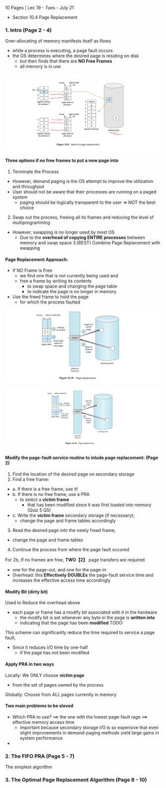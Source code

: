 10 Pages | Lec 19 - Tues - July 21
- Section 10.4 Page Replacement
### 1. Intro (Page 2 - 4)
Over-allocating of memory manifests itself as flows
- while a process is executing, a page fault occurs
- the OS determines where the desired page is residing on disk 
  - but then finds that there are **NO Free Frames**
  - all memory is in use
  
![](imgs/no_free_frame.jpeg)

#### Three options if no free frames to put a new page into
1. Terminate the Process
- However, demand paging is the OS attempt to improve the utilization and throughput
- User should not be aware that their processes are running on a paged system
  - paging should be logically transparent to the user => NOT the best choice
2. Swap out the process, freeing all its frames and reducing the level of multiprogramming
- However, swapping is no longer used by most OS
  - Due to the **overhead of copying ENTIRE processes** between memory and swap space
3.(BEST) Combine Page Replacement with swapping

#### Page Replacement Approach:
- If NO Frame is Free
  - we find one that is not currently being used and 
  - free a frame by writing its contents 
    - to swap space and changing the page table
    - to indicate the page is no longer in memory
- Use the freed frame to hold the page 
  - for which the process faulted

![](imgs/page_replace.jpeg)

![](imgs/page_replacement.jpeg)

#### Modify the page-fault service routine to inlude page replacement: (Page 2)
1. Find the location of the desired page on secondary storage
2. Find a free frame:
- a. If there is a free frame, use it!
- b. If there is no free frame, use a PRA 
  - to select a **victim frame** 
    - that has been modified since it was first loaded into memory (Quiz 5 Q5)
- c. Write the **victim frame** secondary storage (if necessary);
  - change the page and frame tables accordingly
3. Read the desired page into the newly freed frame; 
  - change the page and frame tables
4. Continue the process from where the page fault occured

For 2b, If no frames are free, **TWO【2】** page transfers are required
- one for the page-out, and one for the page-in
- Overhead: this **Effectively DOUBLEs** the page-fault service time and increases the effective access time accordingly

#### Modify Bit (dirty bit)
Used to Reduce the overhead above 
- each page or frame has a modify bit associated with it in the hardware
  - the modify bit is set whenever any byte in the page is **written into**
  - indicating that the page has been **modified**
TODO:

This scheme can significantly reduce the time required to service a page fault,
- Since it reduces I/O time by one-half 
  - if the page has not been modified
#### Apply PRA in two ways
Locally: We ONLY choose **victim page** 
- from the set of pages owned by the process

Globally: Choose from ALL pages currently in memory
#### Two main problems to be sloved
- Which PRA to use? ==> the one with the lowest page-fault rage ==> effective memory access time
  - important because secondary storage I/O is so expensive that even slight improvements in demand-paging methods yield large gains in system performance
- 

### 2. The FIFO PRA (Page 5 - 7)
The simplest algorithm 
### 3. The Optimal Page Replacement Algorithm (Page 8 - 10)
